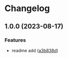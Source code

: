 # Changelog

## 1.0.0 (2023-08-17)


### Features

* readme add ([a3b838d](https://github.com/livenessprobe/containers/commit/a3b838dae077dd63f2d41c622bb4b93154951ca3))
